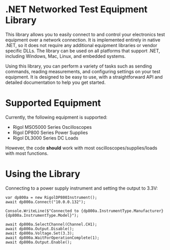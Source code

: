 # .NET Networked Test Equipment Library

This library allows you to easily connect to and control your electronics test equipment over a network connection. It is implemented entirely in native .NET, so it does not require any additional equipment libraries or vendor specific DLLs. The library can be used on all platforms that support .NET, including Windows, Mac, Linux, and embedded systems.

Using this library, you can perform a variety of tasks such as sending commands, reading measurements, and configuring settings on your test equipment. It is designed to be easy to use, with a straightforward API and detailed documentation to help you get started.


# Supported Equipment

Currently, the following equipment is supported:
* Rigol MSO5000 Series Oscilloscopes
* Rigol DP800 Series Power Supplies
* Rigol DL3000 Series DC Loads

However, the code **should** work with most oscilloscopes/supplies/loads with most functions.

# Using the Library

Connecting to a power supply instrument and setting the output to 3.3V:

    var dp800a = new RigolDP800Instrument();
    await dp800a.Connect("10.0.0.132");
    
    Console.WriteLine($"Connected to {dp800a.InstrumentType.Manufacturer} {dp800a.InstrumentType.Model}");
    
    await dp800a.SelectChannel(Channel.CH1);
    await dp800a.Output.Disable();
    await dp800a.Voltage.Set(3.3);
    await dp800a.WaitForOperationComplete(1);
    await dp800a.Output.Enable();
